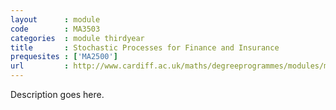 ```yaml
---
layout      : module
code        : MA3503
categories  : module thirdyear
title       : Stochastic Processes for Finance and Insurance
prequesites : ['MA2500']
url         : http://www.cardiff.ac.uk/maths/degreeprogrammes/modules/ma3503.html
---
```


Description goes here.

